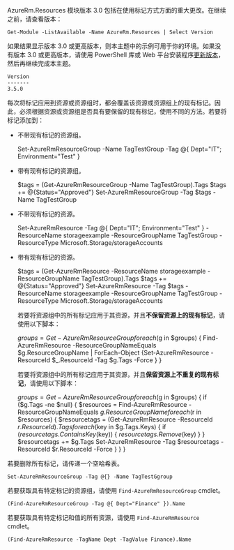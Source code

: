 AzureRm.Resources 模块版本 3.0 包括在使用标记方式方面的重大更改。在继续之前，请查看版本：

    Get-Module -ListAvailable -Name AzureRm.Resources | Select Version

如果结果显示版本 3.0 或更高版本，则本主题中的示例可用于你的环境。如果没有版本 3.0 或更高版本，请使用 PowerShell 库或 Web 平台安装程序[更新版本](https://docs.microsoft.com/powershell/azureps-cmdlets-docs/)，然后再继续完成本主题。

    Version
    -------
    3.5.0

每次将标记应用到资源或资源组时，都会覆盖该资源或资源组上的现有标记。因此，必须根据资源或资源组是否具有要保留的现有标记，使用不同的方法。若要将标记添加到：

* 不带现有标记的资源组。

    Set-AzureRmResourceGroup -Name TagTestGroup -Tag @{ Dept="IT"; Environment="Test" }

* 带有现有标记的资源组。

    $tags = (Get-AzureRmResourceGroup -Name TagTestGroup).Tags
    $tags += @{Status="Approved"}
    Set-AzureRmResourceGroup -Tag $tags -Name TagTestGroup

* 不带现有标记的资源。

    Set-AzureRmResource -Tag @{ Dept="IT"; Environment="Test" } -ResourceName storageexample -ResourceGroupName TagTestGroup -ResourceType Microsoft.Storage/storageAccounts

* 带有现有标记的资源。

    $tags = (Get-AzureRmResource -ResourceName storageexample -ResourceGroupName TagTestGroup).Tags
    $tags += @{Status="Approved"}
    Set-AzureRmResource -Tag $tags -ResourceName storageexample -ResourceGroupName TagTestGroup -ResourceType Microsoft.Storage/storageAccounts

    若要将资源组中的所有标记应用于其资源，并且**不保留资源上的现有标记**，请使用以下脚本：

    $groups = Get-AzureRmResourceGroup
    foreach ($g in $groups) 
    {
        Find-AzureRmResource -ResourceGroupNameEquals $g.ResourceGroupName | ForEach-Object {Set-AzureRmResource -ResourceId $_.ResourceId -Tag $g.Tags -Force } 
    }

    若要将资源组中的所有标记应用于其资源，并且**保留资源上不重复的现有标记**，请使用以下脚本：

    $groups = Get-AzureRmResourceGroup
    foreach ($g in $groups) 
    {
        if ($g.Tags -ne $null) {
            $resources = Find-AzureRmResource -ResourceGroupNameEquals $g.ResourceGroupName 
            foreach ($r in $resources)
            {
                $resourcetags = (Get-AzureRmResource -ResourceId $r.ResourceId).Tags
                foreach ($key in $g.Tags.Keys)
                {
                    if ($resourcetags.ContainsKey($key)) { $resourcetags.Remove($key) }
                }
                $resourcetags += $g.Tags
                Set-AzureRmResource -Tag $resourcetags -ResourceId $r.ResourceId -Force
            }
        }
    }

若要删除所有标记，请传递一个空哈希表。

    Set-AzureRmResourceGroup -Tag @{} -Name TagTestGgroup

若要获取具有特定标记的资源组，请使用 `Find-AzureRmResourceGroup` cmdlet。

    (Find-AzureRmResourceGroup -Tag @{ Dept="Finance" }).Name 

若要获取具有特定标记和值的所有资源，请使用 `Find-AzureRmResource` cmdlet。

    (Find-AzureRmResource -TagName Dept -TagValue Finance).Name

<!---HONumber=Mooncake_0227_2017-->
<!--Update_Description:update meta properties; wording update; add the AzureRM.Resouce code with PowerShell version 3.5 -->